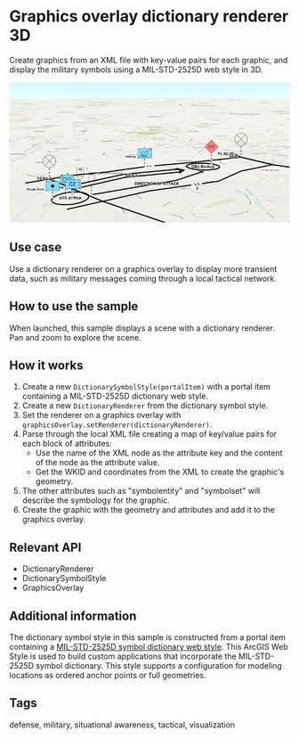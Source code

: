 # Graphics overlay dictionary renderer 3D

Create graphics from an XML file with key-value pairs for each graphic, and display the military symbols using a MIL-STD-2525D web style in 3D.

![Image of graphics overlay dictionary renderer 3D](GraphicsOverlayDictionaryRenderer3D.png)

## Use case

Use a dictionary renderer on a graphics overlay to display more transient data, such as military messages coming through a local tactical network.

## How to use the sample

When launched, this sample displays a scene with a dictionary renderer. Pan and zoom to explore the scene.

## How it works

1. Create a new `DictionarySymbolStyle(portalItem)` with a portal item containing a MIL-STD-2525D dictionary web style.
2. Create a new `DictionaryRenderer` from the dictionary symbol style.
3. Set the renderer on a graphics overlay with `graphicsOverlay.setRenderer(dictionaryRenderer)`.
4. Parse through the local XML file creating a map of key/value pairs for each block of attributes:
    * Use the name of the XML node as the attribute key and the content of the node as the attribute value.
    * Get the WKID and coordinates from the XML to create the graphic's geometry.
5. The other attributes such as "symbolentity" and "symbolset" will describe the symbology for the graphic.
6. Create the graphic with the geometry and attributes and add it to the graphics overlay.

## Relevant API

* DictionaryRenderer
* DictionarySymbolStyle
* GraphicsOverlay

## Additional information

The dictionary symbol style in this sample is constructed from a portal item containing a  [MIL-STD-2525D symbol dictionary web style](https://arcgis.com/home/item.html?id=d815f3bdf6e6452bb8fd153b654c94ca). This ArcGIS Web Style is used to build custom applications that incorporate the MIL-STD-2525D symbol dictionary. This style supports a configuration for modeling locations as ordered anchor points or full geometries.

## Tags

defense, military, situational awareness, tactical, visualization
